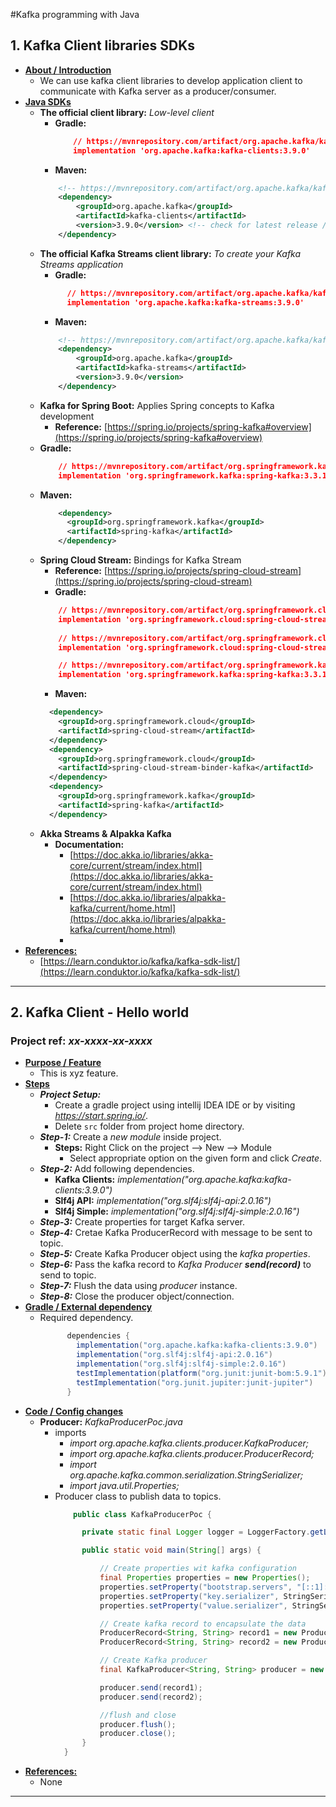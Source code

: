 #Kafka programming with Java
## 1. Kafka Client libraries SDKs
- **<ins>About / Introduction</ins>**
  - We can use kafka client libraries to develop application client to communicate with Kafka server as a producer/consumer.
- **<ins>Java SDKs</ins>**
  - **The official client library:** *Low-level client*
    - **Gradle:**
      ```json
          // https://mvnrepository.com/artifact/org.apache.kafka/kafka-clients
          implementation 'org.apache.kafka:kafka-clients:3.9.0'
      ```
    - **Maven:**
    ```xml
        <!-- https://mvnrepository.com/artifact/org.apache.kafka/kafka-clients -->
        <dependency>
            <groupId>org.apache.kafka</groupId>
            <artifactId>kafka-clients</artifactId>
            <version>3.9.0</version> <!-- check for latest release / compatibe version -->
        </dependency>
    ```
  - **The official Kafka Streams client library:** *To create your Kafka Streams application*
    - **Gradle:**
    ```json
          // https://mvnrepository.com/artifact/org.apache.kafka/kafka-streams
          implementation 'org.apache.kafka:kafka-streams:3.9.0'
    ```
    - **Maven:**
    ```xml
        <!-- https://mvnrepository.com/artifact/org.apache.kafka/kafka-streams -->
        <dependency>
            <groupId>org.apache.kafka</groupId>
            <artifactId>kafka-streams</artifactId>
            <version>3.9.0</version>
        </dependency>
    ```
  - **Kafka for Spring Boot:** Applies Spring concepts to Kafka development
    - **Reference:** [https://spring.io/projects/spring-kafka#overview](https://spring.io/projects/spring-kafka#overview)
  - **Gradle:**
    ```json
        // https://mvnrepository.com/artifact/org.springframework.kafka/spring-kafka
        implementation 'org.springframework.kafka:spring-kafka:3.3.1'
    ```
  - **Maven:**
    ```xml
        <dependency>
          <groupId>org.springframework.kafka</groupId>
          <artifactId>spring-kafka</artifactId>
        </dependency>
    ```
  - **Spring Cloud Stream:** Bindings for Kafka Stream
    - **Reference:** [https://spring.io/projects/spring-cloud-stream](https://spring.io/projects/spring-cloud-stream)
    - **Gradle:**
    ```json
        // https://mvnrepository.com/artifact/org.springframework.cloud/spring-cloud-stream
        implementation 'org.springframework.cloud:spring-cloud-stream:4.2.0'
        
        // https://mvnrepository.com/artifact/org.springframework.cloud/spring-cloud-stream-binder-kafka
        implementation 'org.springframework.cloud:spring-cloud-stream-binder-kafka:4.2.0'

        // https://mvnrepository.com/artifact/org.springframework.kafka/spring-kafka
        implementation 'org.springframework.kafka:spring-kafka:3.3.1'
    ```
    - **Maven:**
    ```xml
      <dependency>
        <groupId>org.springframework.cloud</groupId>
        <artifactId>spring-cloud-stream</artifactId>
      </dependency>
      <dependency>
        <groupId>org.springframework.cloud</groupId>
        <artifactId>spring-cloud-stream-binder-kafka</artifactId>
      </dependency>
      <dependency>
        <groupId>org.springframework.kafka</groupId>
        <artifactId>spring-kafka</artifactId>
      </dependency>
    ```
  - **Akka Streams & Alpakka Kafka**
    - **Documentation:**
      - [https://doc.akka.io/libraries/akka-core/current/stream/index.html](https://doc.akka.io/libraries/akka-core/current/stream/index.html)
      - [https://doc.akka.io/libraries/alpakka-kafka/current/home.html](https://doc.akka.io/libraries/alpakka-kafka/current/home.html)
      - 
- **<ins>References:</ins>**
  - [https://learn.conduktor.io/kafka/kafka-sdk-list/](https://learn.conduktor.io/kafka/kafka-sdk-list/)
---

## 2. Kafka Client - Hello world
### Project ref: *xx-xxxx-xx-xxxx*
- **<ins>Purpose / Feature</ins>**
  - This is xyz feature.
- **<ins>Steps</ins>**
  - ***Project Setup:*** 
    - Create a gradle project using intellij IDEA IDE or by visiting *https://start.spring.io/*.
    - Delete `src` folder from project home directory.
  - ***Step-1:*** Create a *new module* inside project.
    - **Steps:** Right Click on the project --> New --> Module
      - Select appropriate option on the given form and click *Create*.
  - ***Step-2:*** Add following dependencies.
     - **Kafka Clients:** *implementation("org.apache.kafka:kafka-clients:3.9.0")*
     - **Slf4j API:** *implementation("org.slf4j:slf4j-api:2.0.16")*
     - **Slf4j Simple:** *implementation("org.slf4j:slf4j-simple:2.0.16")*
   - ***Step-3:*** Create properties for target Kafka server.
   - ***Step-4:*** Cretae Kafka ProducerRecord with message to be sent to topic.
   - ***Step-5:*** Create Kafka Producer object using the *kafka properties*.
   - ***Step-6:*** Pass the kafka record to *Kafka Producer* ***send(record)*** to send to topic.
   - ***Step-7:*** Flush the data using *producer* instance.
   - ***Step-8:*** Close the producer object/connection.
- **<ins>Gradle / External dependency</ins>**
  - Required dependency.
    ```groovy
          dependencies {
            implementation("org.apache.kafka:kafka-clients:3.9.0")
            implementation("org.slf4j:slf4j-api:2.0.16")
            implementation("org.slf4j:slf4j-simple:2.0.16")
            testImplementation(platform("org.junit:junit-bom:5.9.1"))
            testImplementation("org.junit.jupiter:junit-jupiter")
          }
    ```
- **<ins>Code / Config changes</ins>**
  - **Producer:** *KafkaProducerPoc.java*
    - imports
      - *import org.apache.kafka.clients.producer.KafkaProducer;*
      - *import org.apache.kafka.clients.producer.ProducerRecord;*
      - *import org.apache.kafka.common.serialization.StringSerializer;*
      - *import java.util.Properties;*
    - Producer class to publish data to topics.
      ```java
          public class KafkaProducerPoc {

            private static final Logger logger = LoggerFactory.getLogger(KafkaProducerPoc.class);

            public static void main(String[] args) {

                // Create properties wit kafka configuration
                final Properties properties = new Properties();
                properties.setProperty("bootstrap.servers", "[::1]:9092");
                properties.setProperty("key.serializer", StringSerializer.class.getName());
                properties.setProperty("value.serializer", StringSerializer.class.getName());

                // Create kafka record to encapsulate the data
                ProducerRecord<String, String> record1 = new ProducerRecord<>("demo_java", "Hello");
                ProducerRecord<String, String> record2 = new ProducerRecord<>("demo_java", "World");

                // Create Kafka producer
                final KafkaProducer<String, String> producer = new KafkaProducer<>(properties);

                producer.send(record1);
                producer.send(record2);

                //flush and close
                producer.flush();
                producer.close();
            }
        }
      ```
- **<ins>References:</ins>**
  - None

---



